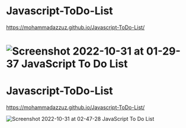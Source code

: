 
# Javascript-ToDo-List
https://mohammadazzuz.github.io/Javascript-ToDo-List/


![Screenshot 2022-10-31 at 01-29-37 JavaScript To Do List](https://user-images.githubusercontent.com/112818173/198909727-c79f9316-64c9-40e3-89aa-ad02a52cba12.png)
=======
# Javascript-ToDo-List
https://mohammadazzuz.github.io/Javascript-ToDo-List/

![Screenshot 2022-10-31 at 02-47-28 JavaScript To Do List](https://user-images.githubusercontent.com/112818173/198915016-dbfdf276-ebca-4b86-8b1c-dbe9a03c9186.png)
>>>>>>> 

